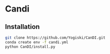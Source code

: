 # Candi

## Installation


```Bash
git clone https://github.com/Yogiski/CanDI.git
conda create env -f candi.yml
python CanDI/install.py
```